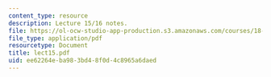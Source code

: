 ```yaml
---
content_type: resource
description: Lecture 15/16 notes.
file: https://ol-ocw-studio-app-production.s3.amazonaws.com/courses/18-409-behavior-of-algorithms-spring-2002/ee62264eba983bd48f0d4c8965a6daed_lect15.pdf
file_type: application/pdf
resourcetype: Document
title: lect15.pdf
uid: ee62264e-ba98-3bd4-8f0d-4c8965a6daed
---
```

